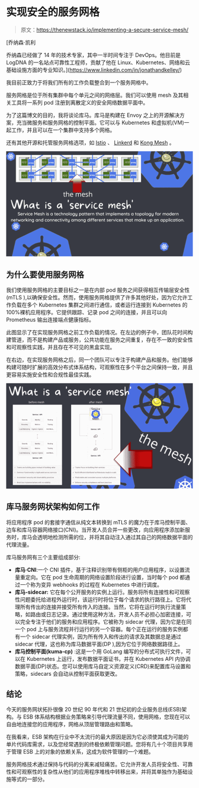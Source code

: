 # 实现安全的服务网格

> 原文：<https://thenewstack.io/implementing-a-secure-service-mesh/>

[](https://www.linkedin.com/in/jonathandkelley/)

 [乔纳森·凯利

乔纳森已经做了 14 年的技术专家，其中一半时间专注于 DevOps。他目前是 LogDNA 的一名站点可靠性工程师，贡献了他在 Linux、Kubernetes、网络和云基础设施方面的专业知识。](https://www.linkedin.com/in/jonathandkelley/) [](https://www.linkedin.com/in/jonathandkelley/)

我目前正致力于将我们所有的工作负载整合到一个服务网格中。

服务网格是位于所有集群中每个单元之间的网络层。我们可以使用 mesh 及其相关工具将一系列 pod 注册到离散定义的安全网络数据平面中。

为了这篇博文的目的，我将谈论库马。库马是构建在 Envoy 之上的开源解决方案，充当微服务和服务网格的控制平面。它可以与 Kubernetes 和虚拟机(VM)一起工作，并且可以在一个集群中支持多个网格。

还有其他开源和托管服务网格选项，如 [Istio](https://istio.io/) 、 [Linkerd](https://linkerd.io/) 和 [Kong Mesh](https://konghq.com/kong-mesh/?utm_source=google&utm_medium=cpc&utm_campaign=) 。

![](img/64b2ce5dc5097543a91a0aa5b6495d5f.png)

## 为什么要使用服务网格

我们使用服务网格的主要目标之一是在内部 pod 服务之间获得相互传输层安全性(mTLS ),以确保安全性。然而，使用服务网格提供了许多其他好处，因为它允许工作负载在多个 Kubernetes 集群之间进行通信，或者运行连接到 Kubernetes 的 100%裸机应用程序。它提供跟踪、记录 pod 之间的连接，并且可以向 Prometheus 输出连接端点健康指标。

此图显示了在实现服务网格之前工作负载的情况。在左边的例子中，团队花时间构建管道，而不是构建产品或服务，公共功能在服务之间重复，存在不一致的安全性和可观察性实践，并且存在不可见的黑盒实现。

在右边，在实现服务网格之后，同一个团队可以专注于构建产品和服务。他们能够构建可随时扩展的高效分布式体系结构，可观察性在多个平台之间保持一致，并且更容易实施安全性和合规性最佳实践。

![](img/6591d47dfd7a84496bad4cdd577da63b.png)

## 库马服务网状架构如何工作

将应用程序 pod 的套接字通信从纯文本转换到 mTLS 的魔力在于库马控制平面、边车和库马容器网络接口(CNI)。当开发人员合并一些更改，向应用程序添加新服务时，库马会透明地检测所需的位，并将其自动注入通过其自己的网络数据平面的代理流量。

库马服务网有三个主要组成部分:

*   **库马·CNI**:一个 CNI 插件，基于注释识别带有侧柜的用户应用程序，以设置流量重定向。它在 pod 生命周期的网络设置阶段进行设置，当时每个 pod 都通过一个称为变异 webhooks 的过程在 Kubernetes 中进行调度。
*   **库马-sidecar:** 它在每个公开服务的实例上运行。服务将所有连接性和可观察性问题委托给进程外运行时，该运行时将位于每个请求的执行路径上。它将代理所有传出的连接并接受所有传入的连接。当然，它将在运行时执行流量策略，如路由或日志记录。通过使用这种方法，开发人员不必担心加密连接，可以完全专注于他们的服务和应用程序。它被称为 sidecar 代理，因为它是在同一个 pod 上与服务流程并行运行的另一个容器。每个正在运行的服务实例都有一个 sidecar 代理实例，因为所有传入和传出的请求及其数据总是通过 sidecar 代理，这也称为库马数据平面(DP ),因为它位于网络数据路径上。
*   **库马控制平面(kuma-cp)** :这是一个用 GoLang 编写的分布式可执行文件，可以在 Kubernetes 上运行，发布数据平面证书，并在 Kubernetes API 内协调数据平面(DP)状态。您可以使用库马自定义资源定义(CRD)来配置库马设置和策略，sidecars 会自动从控制平面获取更改。

## 结论

今天的服务网状拓扑很像 20 世纪 90 年代和 21 世纪初的企业服务总线(ESB)架构。与 ESB 体系结构根据业务策略来引导代理流量不同，使用网格，您现在可以自由地连接您的应用程序，网格从顶层管理路由和策略。

在我看来，ESB 架构在行业中不太流行的最大原因是因为它必须使其成为可能的单片代码库需求，以及您经常遇到的终极依赖管理问题。您将有几十个项目共享用于管理 ESB 上的对象的依赖关系，这成为软件管理的一个难题。

服务网格技术通过保持与代码的分离来减轻痛苦。它允许开发人员将安全性、可靠性和可观察性的复杂性从他们的应用程序堆栈中转移出来，并将其单独作为基础设施等式的一部分。

<svg xmlns:xlink="http://www.w3.org/1999/xlink" viewBox="0 0 68 31" version="1.1"><title>Group</title> <desc>Created with Sketch.</desc></svg>